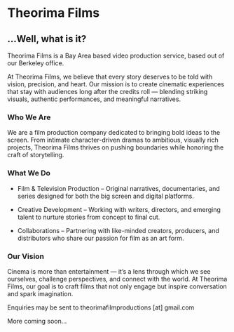 # Theorima Films

## ...Well, what is it?

Theorima Films is a Bay Area based video production service, based out of our Berkeley office.

At Theorima Films, we believe that every story deserves to be told with vision, precision, and heart. Our mission is to create cinematic experiences that stay with audiences long after the credits roll — blending striking visuals, authentic performances, and meaningful narratives.

### Who We Are

We are a film production company dedicated to bringing bold ideas to the screen. From intimate character-driven dramas to ambitious, visually rich projects, Theorima Films thrives on pushing boundaries while honoring the craft of storytelling.

### What We Do

* Film & Television Production – Original narratives, documentaries, and series designed for both the big screen and digital platforms.

* Creative Development – Working with writers, directors, and emerging talent to nurture stories from concept to final cut.

* Collaborations – Partnering with like-minded creators, producers, and distributors who share our passion for film as an art form.

### Our Vision

Cinema is more than entertainment — it’s a lens through which we see ourselves, challenge perspectives, and connect with the world. At Theorima Films, our goal is to craft films that not only engage but inspire conversation and spark imagination.

Enquiries may be sent to theorimafilmproductions \[at\] gmail.com 

More coming soon...
